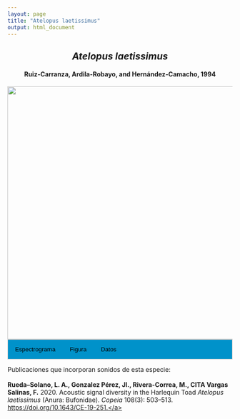 ```yaml
---
layout: page
title: "Atelopus laetissimus"
output: html_document
---
```


<style>
/* Simplified CSS for tabs */
.tab {
  overflow: hidden;
  border: 1px solid #ccc;
  background-color: #0092ca;
}
.tab button {
  background-color: inherit;
  float: left;
  border: none;
  cursor: pointer;
  padding: 14px 16px;
  transition: background-color 0.3s;
}
.tab button:hover {
  background-color: #ddd;
}
.tab button.active {
  background-color: #ccc;
}
.tabcontent {
  display: none;
  padding: 6px 12px;
  border: 1px solid #ccc;
  border-top: none;
}
.audio-container {
  margin-bottom: 10px;
}
body h1 {
  display: none;
}
</style>

<script>
function openTab(evt, tabName) {
  document.querySelectorAll('.tabcontent').forEach(tab => tab.style.display = "none");
  document.querySelectorAll('.tablinks').forEach(link => link.classList.remove('active'));
  document.getElementById(tabName).style.display = "block";
  evt.currentTarget.classList.add('active');
}
</script>

<!-- Species presentation -->
<div style="text-align: center;">
  <h2><i>Atelopus laetissimus</i></h2>
  <h4>Ruiz-Carranza, Ardila-Robayo, and Hernández-Camacho, 1994</h4>
  <img src="{{ site.baseurl }}/images/especie_Atelopus_laetissimus.png" style="width:15cm;">
</div>

<!-- Tabs section -->
<div class="tab">
  <button class="tablinks" onclick="openTab(event, 'Espectro')">Espectrograma</button>
  <button class="tablinks" onclick="openTab(event, 'fig')">Figura</button>
  <button class="tablinks" onclick="openTab(event, 'tab')">Datos</button>
</div>

<!-- Seccion Espectrograma -->
<div id="Espectro" class="tabcontent" style="text-align: center;">
  <video width="100%" height="auto" controls>
    <source src="{{ site.baseurl }}/Espectrograms/dyna_Atelopus_laetissimus.mp4" type="video/mp4">
    Tu navegador no soporta el elemento de video.
  </video>
</div>

<!-- Seccion Figura -->
<div id="fig" class="tabcontent" style="text-align: center;">
  <img src="{{ site.baseurl }}/images/spec_Atelopus_laetissimus.png" style="width:15cm;">
</div>

<!-- Seccion Datos -->
<div id="tab" class="tabcontent">
  <p><a href="http://colecciones.humboldt.org.co/rec/sonidos/IAvH-CSA-34148/IAvH-CSA-34148.wav">IAVH-CSA-34148</p>
  <p>IAVH-CSA-34234 <a href="http://colecciones.humboldt.org.co/rec/sonidos/IAvH-CSA-34234/IAvH-CSA-34234.wav">http://colecciones.humboldt.org.co/rec/sonidos/IAvH-CSA-34234/IAvH-CSA-34234.wav</a>.</p>
  <p>IAVH-CSA-34235 <a href="http://colecciones.humboldt.org.co/rec/sonidos/IAvH-CSA-34235/IAvH-CSA-34235.wav">http://colecciones.humboldt.org.co/rec/sonidos/IAvH-CSA-34235/IAvH-CSA-34235.wav</a>.</p>
  <p>IAVH-CSA-34236 <a href="http://colecciones.humboldt.org.co/rec/sonidos/IAvH-CSA-34236/IAvH-CSA-34236.wav">http://colecciones.humboldt.org.co/rec/sonidos/IAvH-CSA-34236/IAvH-CSA-34236.wav</a>.</p>
  <p>IAVH-CSA-34237 <a href="http://colecciones.humboldt.org.co/rec/sonidos/IAvH-CSA-34237/IAvH-CSA-34237.wav">http://colecciones.humboldt.org.co/rec/sonidos/IAvH-CSA-34237/IAvH-CSA-34237.wav</a>.</p>
</div>

Publicaciones que incorporan sonidos de esta especie:
<br><br>
<strong>Rueda–Solano, L. A., Gonzalez Pérez, Jl., Rivera-Correa, M., CITA Vargas Salinas, F.</strong> 2020. Acoustic signal diversity in the Harlequin Toad <i>Atelopus laetissimus</i> (Anura: Bufonidae). <i>Copeia</i> 108(3): 503–513. <a href="https://doi.org/10.1643/CE-19-251">https://doi.org/10.1643/CE-19-251.</a>
